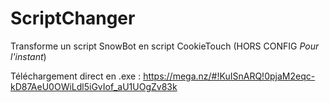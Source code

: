 # ScriptChanger
Transforme un script SnowBot en script CookieTouch (HORS CONFIG *Pour l'instant*)

Téléchargement direct en .exe : https://mega.nz/#!KuISnARQ!0pjaM2eqc-kD87AeU0OWiLdl5iGvIof_aU1UOgZv83k
